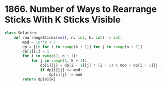 # 1866. Number of Ways to Rearrange Sticks With K Sticks Visible

```python
class Solution:
    def rearrangeSticks(self, n: int, k: int) -> int:
        mod = 10**9 + 7
        dp = [[0 for i in range(k + 1)] for j in range(n + 1)]
        dp[1][1] = 1
        for i in range(2, n + 1):
            for j in range(1, k + 1):
                dp[i][j] = dp[i - 1][j] * (i - 1) % mod + dp[i - 1][j - 1]
                if dp[i][j] >= mod:
                    dp[i][j] -= mod
        return dp[n][k]
```